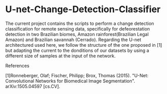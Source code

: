 # U-net-Change-Detection-Classifier
The current project contains the scripts to perform a change detection classification for remote sensing data, specifically for defeorestation detection in two Brazilian biomes,
Amazon rainforest(Brazilian Legal Amazon) and Brazilian savannah (Cerrado). Regarding the U-net architectured used here, we follow the structure of the one proposed in [1] but  adapting 
the current to the donditions of our datasets by using a different size of samples at the input of the network.

References

[1]Ronneberger, Olaf; Fischer, Philipp; Brox, Thomas (2015). "U-Net: Convolutional Networks for Biomedical Image Segmentation". arXiv:1505.04597 [cs.CV].
